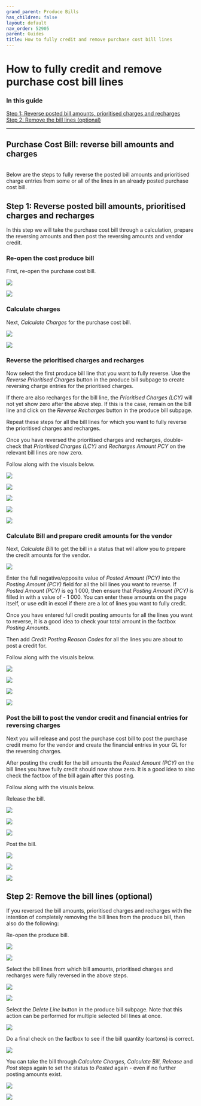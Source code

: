 ```yaml
---
grand_parent: Produce Bills
has_children: false
layout: default
nav_order: 52905
parent: Guides
title: How to fully credit and remove purchase cost bill lines
---
```


# How to fully credit and remove purchase cost bill lines

### In this guide

[Step 1: Reverse posted bill amounts, prioritised charges and recharges](#step-1-reverse-posted-bill-amounts-prioritised-charges-and-recharges)  
[Step 2: Remove the bill lines (optional)](#step-2-remove-the-bill-lines-optional)  

---
## Purchase Cost Bill: reverse bill amounts and charges  
<br/>
Below are the steps to fully reverse the posted bill amounts and prioritised charge entries from some or all of the lines in an already posted purchase cost bill.

## Step 1: Reverse posted bill amounts, prioritised charges and recharges   

In this step we will take the purchase cost bill through a calculation, prepare the reversing amounts and then post the reversing amounts and vendor credit.  


### Re-open the cost produce bill

First, re-open the purchase cost bill.

![](/media/ProduceBills_Guide_ReversePurchBill_01._ReOpenBill.png)  

![](/media/ProduceBills_Guide_ReversePurchBill_02._ReOpenBillChooseYes.png)  


### Calculate charges

Next, _Calculate Charges_ for the purchase cost bill.

![](/media/ProduceBills_Guide_ReversePurchBill_03._BillCalcCharges.png)  

![](/media/ProduceBills_Guide_ReversePurchBill_04._BillChargesCalculated.png)  


### Reverse the prioritised charges and recharges

Now select the first produce bill line that you want to fully reverse. Use the _Reverse Prioritised Charges_ button in the produce bill subpage to create reversing charge entries for the prioritised charges. 

If there are also recharges for the bill line, the _Prioritised Charges (LCY)_ will not yet show zero after the above step. If this is the case, remain on the bill line and click on the _Reverse Recharges_ button in the produce bill subpage. 

Repeat these steps for all the bill lines for which you want to fully reverse the prioritised charges and recharges.

Once you have reversed the prioritised charges and recharges, double-check that _Prioritised Charges (LCY)_ and _Recharges Amount PCY_ on the relevant bill lines are now zero.

Follow along with the visuals below.

![](/media/ProduceBills_Guide_ReversePurchBill_05._BillReversePrior.png)  

![](/media/ProduceBills_Guide_ReversePurchBill_06._BillReversePriorChooseYes.png)  

![](/media/ProduceBills_Guide_ReversePurchBill_07._BillReversePriorNowZero.png)  

![](/media/ProduceBills_Guide_ReversePurchBill_08._BillReverseRecharges.png)  

![](/media/ProduceBills_Guide_ReversePurchBill_09._BillRechargesReversed.png)  




### Calculate Bill and prepare credit amounts for the vendor

Next, _Calculate Bill_ to get the bill in a status that will allow you to prepare the credit amounts for the vendor.

![](/media/ProduceBills_Guide_ReversePurchBill_10._CalculateBill.png)  


Enter the full negative/opposite value of _Posted Amount (PCY)_ into the _Posting Amount (PCY)_ field for all the bill lines you want to reverse. If _Posted Amount (PCY)_ is eg 1 000, then ensure that _Posting Amount (PCY)_ is filled in with a value of - 1 000. You can enter these amounts on the page itself, or use edit in excel if there are a lot of lines you want to fully credit.

Once you have entered full credit posting amounts for all the lines you want to reverse, it is a good idea to check your total amount in the factbox _Posting Amounts_.

Then add _Credit Posting Reason Codes_ for all the lines you are about to post a credit for. 

Follow along with the visuals below.

![](/media/ProduceBills_Guide_ReversePurchBill_11._EnterCreditPostingAmounts.png)  

![](/media/ProduceBills_Guide_ReversePurchBill_12._PostingFullOppositeOfPosted.png)  

![](/media/ProduceBills_Guide_ReversePurchBill_13._CheckFactboxPostingAmount.png)  

![](/media/ProduceBills_Guide_ReversePurchBill_14._EnterCreditReason.png)  



### Post the bill to post the vendor credit and financial entries for reversing charges  

Next you will release and post the purchase cost bill to post the purchase credit memo for the vendor and create the financial entries in your GL for the reversing charges.

After posting the credit for the bill amounts the _Posted Amount (PCY)_ on the bill lines you have fully credit should now show zero. 
It is a good idea to also check the factbox of the bill again after this posting. 

Follow along with the visuals below.  

Release the bill.

![](/media/ProduceBills_Guide_ReversePurchBill_15._ReleaseBill.png)  

![](/media/ProduceBills_Guide_ReversePurchBill_16._ReleaseBillChooseYes.png)  

![](/media/ProduceBills_Guide_ReversePurchBill_17._StatusReleased.png) 

Post the bill.

![](/media/ProduceBills_Guide_ReversePurchBill_18._PostBill.png)  

![](/media/ProduceBills_Guide_ReversePurchBill_19._PostBillChooseYes.png)  

![](/media/ProduceBills_Guide_ReversePurchBill_20._BillPosted.png)  


## Step 2: Remove the bill lines (optional)  

If you reversed the bill amounts, prioritised charges and recharges with the intention of completely removing the bill lines from the produce bill, then also do the following:

Re-open the produce bill.

![](/media/ProduceBills_Guide_ReversePurchBill_21._ReOpenBillAgain.png)  

![](/media/ProduceBills_Guide_ReversePurchBill_22._ReOpenBillAgainChooseYes.png)  


Select the bill lines from which bill amounts, prioritised charges and recharges were fully reversed in the above steps.

![](/media/ProduceBills_Guide_ReversePurchBill_23._SelectLinesToDelete.png)  

![](/media/ProduceBills_Guide_ReversePurchBill_24._SelectALL_LinesToDelete.png)  

Select the _Delete Line_ button in the produce bill subpage. Note that this action can be performed for multiple selected bill lines at once.

![](/media/ProduceBills_Guide_ReversePurchBill_25._DeleteSelectedLines.png)  

Do a final check on the factbox to see if the bill quantity (cartons) is correct.

![](/media/ProduceBills_Guide_ReversePurchBill_26._CheckFactboxAgain.png)  


You can take the bill through _Calculate Charges_, _Calculate Bill_, _Release_ and _Post_ steps again to set the status to _Posted_ again - even if no further posting amounts exist.

![](/media/ProduceBills_Guide_ReversePurchBill_27._CalcAgainReleaseSetPosted.png)  

![](/media/ProduceBills_Guide_ReversePurchBill_28._StatusPostedAgain.png)  